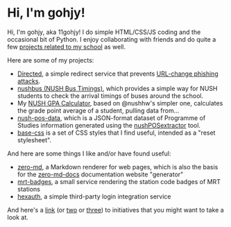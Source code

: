 # Hi, I'm gohjy!
Hi, I'm gohjy, aka 11gohjy! I do simple HTML/CSS/JS coding and the occasional bit of Python. 
I enjoy collaborating with friends and do quite a few [projects related to my school](https://github.com/search?q=owner%3Agohjy+topic%3Anus-high+is%3Apublic&type=repositories) as well.

Here are some of my projects:
- [Directed](https://gohjy.github.io/directed/home), a simple redirect service that prevents [URL-change phishing attacks](https://www.iamstobbs.com/insights/you-spelled-it-wrong-exploring-typo-domains).
- [nushbus (NUSH Bus Timings)](https://gohjy.github.io/nushbus), which provides a simple way for NUSH students to check the arrival timings of buses around the school.
- My [NUSH GPA Calculator](https://gohjy.github.io/nush-gpa-calc), based on @nushhw's simpler one, calculates the grade point average of a student, pulling data from...
- [nush-pos-data](https://github.com/gohjy/nush-pos-data), which is a JSON-format dataset of Programme of Studies information generated using the [nushPOSextractor](https://github.com/Walnit/nushPOSextrator) tool.
- [base-css](https://github.com/gohjy/base-css) is a set of CSS styles that I find useful, intended as a "reset stylesheet".

And here are some things I like and/or have found useful:
- [zero-md](https://zerodevx.github.io/zero-md), a Markdown renderer for web pages, which is also the basis for the [zero-md-docs](https://github.com/zerodevx/zero-md-docs) documentation website "generator"
- [mrt-badges](https://github.com/joulev/mrt-badges), a small service rendering the station code badges of MRT stations
- [hexauth](https://hexauth.coding398.dev/), a simple third-party login integration service

And here's a [link](https://www.stopkosa.com/) (or [two](https://www.makedmssafe.com/) or [three](https://www.stoponlineidchecks.org/)) to initiatives that you might want to take a look at.

<!--
**gohjy/gohjy** is a ✨ _special_ ✨ repository because its `README.md` (this file) appears on your GitHub profile.

Here are some ideas to get you started:

- 🔭 I’m currently working on ...
- 🌱 I’m currently learning ...
- 👯 I’m looking to collaborate on ...
- 🤔 I’m looking for help with ...
- 💬 Ask me about ...
- 📫 How to reach me: ...
- 😄 Pronouns: ...
- ⚡ Fun fact: ...
-->
